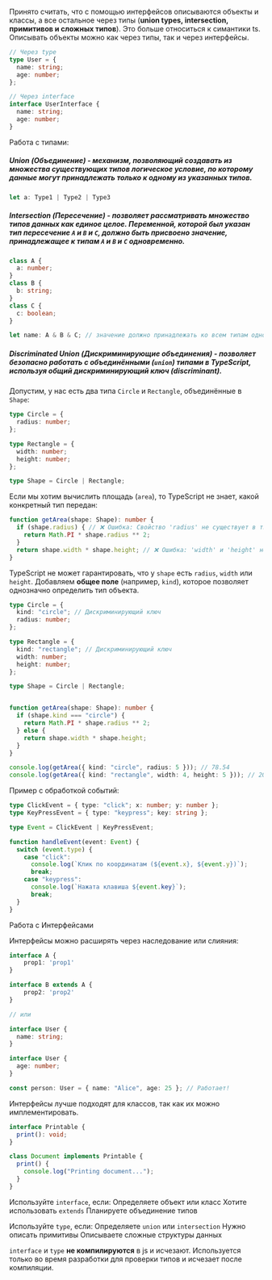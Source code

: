 Принято считать, что с помощью интерфейсов описываются объекты и классы, а все остальное через типы (**union types, intersection, примитивов и сложных типов**). Это больше относиться к симантики ts. Описывать объекты можно как через типы, так и через интерфейсы.

```ts
// Через type
type User = {
  name: string;
  age: number;
};

// Через interface
interface UserInterface {
  name: string;
  age: number;
}

```

Работа с типами:
##### **Union** _(Объединение)_ - механизм, позволяющий создавать из множества существующих типов логическое условие, по которому данные могут принадлежать только к одному из указанных типов.

```ts
let a: Type1 | Type2 | Type3
```

##### **Intersection** (_Пересечение_) - позволяет рассматривать множество типов данных как единое целое. Переменной, которой был указан тип пересечение `A` и `B` и `С`, должно быть присвоено значение, принадлежащее к типам `A` и `B` и `C` одновременно.

```ts
class A {
  a: number;
}
class B {
  b: string;
}
class C {
  c: boolean;
}

let name: A & B & C; // значение должно принадлежать ко всем типам одновременно
```

##### **Discriminated Union** (Дискриминирующие объединения) - позволяет безопасно работать с объединёнными (`union`) типами в TypeScript, используя общий дискриминирующий ключ (discriminant).

Допустим, у нас есть два типа `Circle` и `Rectangle`, объединённые в `Shape`:

```ts
type Circle = {
  radius: number;
};

type Rectangle = {
  width: number;
  height: number;
};

type Shape = Circle | Rectangle;

```

Если мы хотим вычислить площадь (`area`), то TypeScript не знает, какой конкретный тип передан:

```ts
function getArea(shape: Shape): number {
  if (shape.radius) { // ❌ Ошибка: Свойство 'radius' не существует в типе 'Rectangle'.
    return Math.PI * shape.radius ** 2;
  }
  return shape.width * shape.height; // ❌ Ошибка: 'width' и 'height' не существуют в 'Circle'.
}

```

TypeScript не может гарантировать, что у `shape` есть `radius`, `width` или `height`. Добавляем **общее поле** (например, `kind`), которое позволяет однозначно определить тип объекта.

```ts
type Circle = {
  kind: "circle"; // Дискриминирующий ключ
  radius: number;
};

type Rectangle = {
  kind: "rectangle"; // Дискриминирующий ключ
  width: number;
  height: number;
};

type Shape = Circle | Rectangle;


function getArea(shape: Shape): number {
  if (shape.kind === "circle") {
    return Math.PI * shape.radius ** 2;
  } else {
    return shape.width * shape.height;
  }
}

console.log(getArea({ kind: "circle", radius: 5 })); // 78.54
console.log(getArea({ kind: "rectangle", width: 4, height: 5 })); // 20

```

Пример с обработкой событий: 

```ts
type ClickEvent = { type: "click"; x: number; y: number };
type KeyPressEvent = { type: "keypress"; key: string };

type Event = ClickEvent | KeyPressEvent;

function handleEvent(event: Event) {
  switch (event.type) {
    case "click":
      console.log(`Клик по координатам (${event.x}, ${event.y})`);
      break;
    case "keypress":
      console.log(`Нажата клавиша ${event.key}`);
      break;
  }
}
```

Работа с Интерфейсами

Интерфейсы можно расширять через наследование или слияния:

```ts
interface A {
	prop1: 'prop1'
}

interface B extends A {
	prop2: 'prop2'
}

// или

interface User {
  name: string;
}

interface User {
  age: number;
}

const person: User = { name: "Alice", age: 25 }; // Работает!
```

Интерфейсы лучше подходят для классов, так как их можно имплементировать.

```ts
interface Printable {
  print(): void;
}

class Document implements Printable {
  print() {
    console.log("Printing document...");
  }
}

```

Используйте `interface`, если:
	Определяете объект или класс
	Хотите использовать `extends`
	Планируете объединение типов

Используйте `type`, если:
	Определяете `union` или `intersection`
	Нужно описать примитивы
	Описываете сложные структуры данных

`interface` и `type` **не компилируются** в js и исчезают. Используется только во время разработки для проверки типов и исчезает после компиляции.